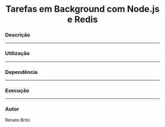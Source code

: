 <h1 align="center">Tarefas em Background com Node.js e Redis</h1>

### Descrição
---


### Utilização
---


### Dependência
--- 


### Execução
--- 


### Autor
Renato Brito